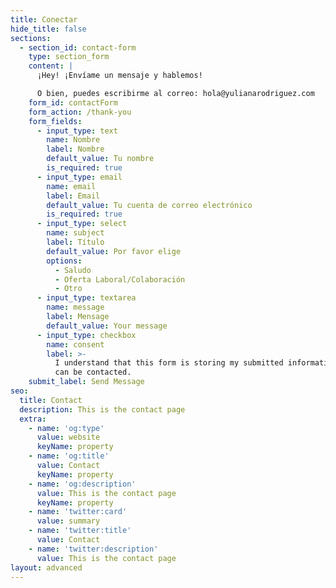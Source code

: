 ```yaml
---
title: Conectar
hide_title: false
sections:
  - section_id: contact-form
    type: section_form
    content: |
      ¡Hey! ¡Envíame un mensaje y hablemos! 

      O bien, puedes escribirme al correo: hola@yulianarodriguez.com
    form_id: contactForm
    form_action: /thank-you
    form_fields:
      - input_type: text
        name: Nombre
        label: Nombre
        default_value: Tu nombre
        is_required: true
      - input_type: email
        name: email
        label: Email
        default_value: Tu cuenta de correo electrónico
        is_required: true
      - input_type: select
        name: subject
        label: Título
        default_value: Por favor elige
        options:
          - Saludo
          - Oferta Laboral/Colaboración
          - Otro
      - input_type: textarea
        name: message
        label: Mensage
        default_value: Your message
      - input_type: checkbox
        name: consent
        label: >-
          I understand that this form is storing my submitted information so I
          can be contacted.
    submit_label: Send Message
seo:
  title: Contact
  description: This is the contact page
  extra:
    - name: 'og:type'
      value: website
      keyName: property
    - name: 'og:title'
      value: Contact
      keyName: property
    - name: 'og:description'
      value: This is the contact page
      keyName: property
    - name: 'twitter:card'
      value: summary
    - name: 'twitter:title'
      value: Contact
    - name: 'twitter:description'
      value: This is the contact page
layout: advanced
---
```

